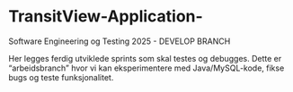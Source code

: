 # TransitView-Application-
Software Engineering og Testing 2025 - DEVELOP BRANCH

Her legges ferdig utviklede sprints som skal testes og debugges. Dette er “arbeidsbranch” hvor vi kan eksperimentere med Java/MySQL-kode, fikse bugs og teste funksjonalitet.
